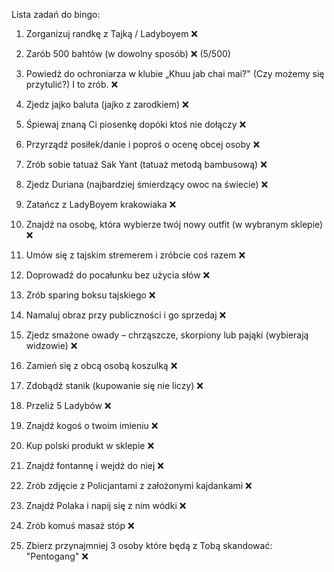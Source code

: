 Lista zadań do bingo:

1. Zorganizuj randkę z Tajką / Ladyboyem ❌

2. Zarób 500 bahtów (w dowolny sposób) ❌ (5/500)

3. Powiedź do ochroniarza w klubie „Khuu jab chai mai?" (Czy możemy się przytulić?) I to zrób. ❌

4. Zjedz jajko baluta (jajko z zarodkiem) ❌

5. Śpiewaj znaną Ci piosenkę dopóki ktoś nie dołączy ❌

6. Przyrządź posiłek/danie i poproś o ocenę obcej osoby ❌

7. Zrób sobie tatuaż Sak Yant (tatuaż metodą bambusową) ❌

8. Zjedz Duriana (najbardziej śmierdzący owoc na świecie) ❌

9. Zatańcz z LadyBoyem krakowiaka ❌

10. Znajdź na osobę, która wybierze twój nowy outfit (w wybranym sklepie) ❌

11. Umów się z tajskim stremerem i zróbcie coś razem ❌

12. Doprowadź do pocałunku bez użycia słów ❌

13. Zrób sparing boksu tajskiego ❌

14. Namaluj obraz przy publiczności i go sprzedaj ❌

15. Zjedz smażone owady – chrząszcze, skorpiony lub pająki (wybierają widzowie) ❌

16. Zamień się z obcą osobą koszulką ❌

17. Zdobądź stanik (kupowanie się nie liczy) ❌

18. Przeliż 5 Ladybów ❌

19. Znajdź kogoś o twoim imieniu ❌

20. Kup polski produkt w sklepie ❌

21. Znajdź fontannę i wejdź do niej ❌

22. Zrób zdjęcie z Policjantami z założonymi kajdankami ❌

23. Znajdź Polaka i napij się z nim wódki ❌

24. Zrób komuś masaż stóp ❌

25. Zbierz przynajmniej 3 osoby które będą z Tobą skandować: "Pentogang" ❌
